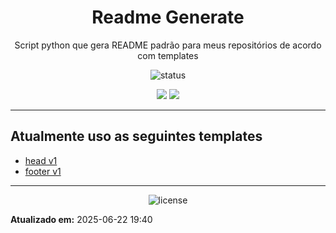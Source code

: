 <!--
template_name=head
template_version=v1
-->

<h1 align="center">Readme Generate</h1>

<p align="center">
  Script python que gera README padrão para meus repositórios de acordo com templates<br>
</p>

<p align="center">
  <img src="https://img.shields.io/badge/status-Em desenvolvimento-blue.svg" alt="status">
</p>

<p align="center">
<img src="https://img.shields.io/badge/topics:-grey"> 
<img src="https://img.shields.io/badge/python-lightgrey">
</p>

<hr>



## Atualmente uso as seguintes templates
 - [head v1](../templates/head-v1.md)
 - [footer v1](../templates/footer-v1.md)
<!--
template_name=footer
template_version=v1
-->

---
<p align="center">
   <img src="https://img.shields.io/badge/licença-GPL%203-blue.svg" alt="license">
</p>

**Atualizado em:** 2025-06-22 19:40